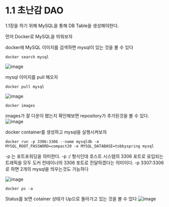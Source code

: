 1.1 초난감 DAO
=============

1.1장을 하기 위해 MySQL을 통해 DB Table을 생성해야한다.

먼저 Docker로 MySQL을 띄워보자


docker에 MySQL 이미지를 검색하면 mysql이 있는 것을 볼 수 있다
```
docker search mysql
```
![image](https://user-images.githubusercontent.com/74056843/211805517-98dbb1bb-4b72-4a89-b70a-e555f3ca08db.png)


mysql 이미지를 pull 해오자
```
docker pull mysql
```
![image](https://user-images.githubusercontent.com/74056843/211806317-77eb4894-571f-43db-9f19-2e60ad55c30e.png)


```
docker images
```
images가 잘 다운이 됐는지 확인해보면 repository가 추가된것을 볼 수 있다.
![image](https://user-images.githubusercontent.com/74056843/211806367-24b22474-7113-40e5-901d-3bcb0dff41a7.png)


docker container를 생성하고 mysql을 실행시켜보자
```
docker run -p 3306:3306 --name mysqldb -e MYSQL_ROOT_PASSWORD=compact20 -e MYSQL_DATABASE=tobbyspring mysql
```
 -p 는 포트포워딩을 의미한다.
 -p <host port number>:<container port number>/<protocol> 형식인데
 호스트 시스템의 3306 포트로 유입되는 트래픽을 모두 도커 컨테이너의 3306 포트로 전달하겠다는 의미이다.
 -p 3307:3306로 하면 2개의 mysql을 띄우는것도 가능하다
  
![image](https://user-images.githubusercontent.com/74056843/211808159-a92b04bf-7028-405f-a638-e30e6775b3a1.png)

```
docker ps -a
```
Status를 보면 cotainer 상태가 Up으로 돌아가고 있는 것을 볼 수 있다
![image](https://user-images.githubusercontent.com/74056843/211810854-125a7ca6-818e-4809-bada-975296023d64.png)

